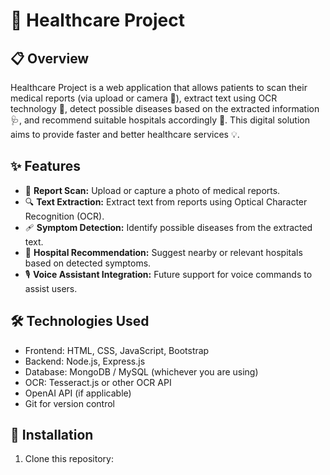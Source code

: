 ﻿# 🏥 Healthcare Project

## 📋 Overview
Healthcare Project is a web application that allows patients to scan their medical reports (via upload or camera 📸), extract text using OCR technology 📝, detect possible diseases based on the extracted information 🩺, and recommend suitable hospitals accordingly 🏨. This digital solution aims to provide faster and better healthcare services 💡.




## ✨ Features
- 📄 **Report Scan:** Upload or capture a photo of medical reports.
- 🔍 **Text Extraction:** Extract text from reports using Optical Character Recognition (OCR).
- 🩹 **Symptom Detection:** Identify possible diseases from the extracted text.
- 🏥 **Hospital Recommendation:** Suggest nearby or relevant hospitals based on detected symptoms.
- 🎙️ **Voice Assistant Integration:** Future support for voice commands to assist users.

## 🛠️ Technologies Used
- Frontend: HTML, CSS, JavaScript, Bootstrap
- Backend: Node.js, Express.js
- Database: MongoDB / MySQL (whichever you are using)
- OCR: Tesseract.js or other OCR API
- OpenAI API (if applicable)
- Git for version control

## 🚀 Installation
1. Clone this repository:

